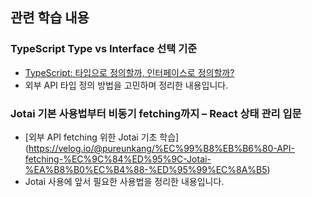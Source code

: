 ## 관련 학습 내용

### TypeScript Type vs Interface 선택 기준

- [TypeScript: 타입으로 정의할까, 인터페이스로 정의할까?](https://velog.io/@pureunkang/TS-%ED%83%80%EC%9E%85%EC%9C%BC%EB%A1%9C-%EC%A0%95%EC%9D%98%ED%95%A0%EA%B9%8C-%EC%9D%B8%ED%84%B0%ED%8E%98%EC%9D%B4%EC%8A%A4%EB%A1%9C-%EC%A0%95%EC%9D%98%ED%95%A0%EA%B9%8C)
- 외부 API 타입 정의 방법을 고민하며 정리한 내용입니다.

### Jotai 기본 사용법부터 비동기 fetching까지 – React 상태 관리 입문

- [외부 API fetching 위한 Jotai 기초 학습] (https://velog.io/@pureunkang/%EC%99%B8%EB%B6%80-API-fetching-%EC%9C%84%ED%95%9C-Jotai-%EA%B8%B0%EC%B4%88-%ED%95%99%EC%8A%B5)
- Jotai 사용에 앞서 필요한 사용법을 정리한 내용입니다.
